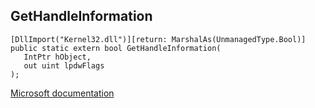 ## GetHandleInformation

```
[DllImport("Kernel32.dll")][return: MarshalAs(UnmanagedType.Bool)]
public static extern bool GetHandleInformation(
   IntPtr hObject,
   out uint lpdwFlags
);
```

[Microsoft documentation](TODO)
